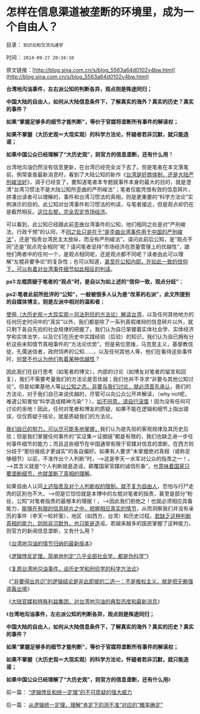 # 怎样在信息渠道被垄断的环境里，成为一个自由人？

目录： `知识论和交流沟通学` 

时间： `2014-09-27 20:34:10` 

原文链接：[http://blog.sina.com.cn/s/blog_5563a64d0102v4bw.html](http://blog.sina.com.cn/s/blog_5563a64d0102v4bw.html)

**台湾地沟油事件，左右派公知的判断各异，观点则是殊途同归；**

**中国大陆的自由人，如何从大陆信息条件下，了解真实的海外？真实的历史？真实的事件？**

**如果“掌握足够多的细节才能判断”，等价于官媒将垄断所有事件的解读权；**

**如果不掌握（大历史观＝大现实观）的科学方法论，怀疑者若非沉默，就只能造谣；**

**如果中国公众已经理解了“大历史观”，则官方的信息垄断，还有什么用**？

台湾地沟油仍然没有信息更新，在台湾已经完全淡下去了。但是笔者在本文落笔前，例常查查最新消息时，看到了大陆公知的新作《[台湾是奸商体制，还是大陆严刑峻法好](http://blog.sina.com.cn/s/blog_521090fd0102v2q6.html)》，调子已经变了，要知道笔者本专题就事件本身的最大的目的，就是澄清“台湾习惯法不是大陆公知所歪曲的严刑峻法”；笔者仅能凭借有效的信息碎片，拼凑出读者可以理解的，事件和台湾习惯法的真相，则是更重要的“科学方法论”实例演示的目的。此公知对台湾事件和习惯法的判读，与笔者接近，但是观点却仍在是截然相反。[这位左棍，完全否定市场经济](../../../2014/9/19/女生遇害怪黑车及校车，没事就攻击逐利，有事就宣扬监管.md)。

可以看到，此公知已经跟此前歪曲台湾事件的公知，他们相同之处是对“严刑峻法，行政干预”的认同，不[同之处只是在于“是歪曲台湾事件用于中国的严刑峻法](../../../2014/8/12/政治迫害福喜的唯一结果，是食品和服务行业国有化.md)”，还是“指责台湾民主太放纵，而没有严刑峻法”，请问此前后公知，是“观点不同”还是“观点完全相同”呢？请问笔者坚持“市场经济在质量管理上的优越性”，跟他们两者中的任何一个，是观点相同呢，还是观点都不同呢？读者由此可以理解“左棍非要争论”的复杂性；也可以知道，[甚至在公知内部，在如此一致的信仰下，可以有着对台湾事件细节如此相反的判读](../../../2014/9/20/台湾地沟油，官媒，民粹和公知，歪曲境外世界，不是个案.md)。

**ps1:左棍质疑于笔者的“观点”时，是自以为如上述的“信仰一致，观点分歧”**；

**ps2:笔者此前所批评的“公知”，一般被很多人认为是“改革的右派”，此文所提到的自媒体博主，则是左派中相对的温和者**；

[使用（大历史观＝大现实观＝司法刑侦的方法论）解读台湾](../../../2014/9/23/复原台湾地沟油事件，谈历史学和刑侦学的科学方法论.md)，以及任何其他地方的任何历史时间中的“真实”以外，我们都是除了一系列真假难辩的信息碎片以外，就只剩下各自先验的社会规律的把握了。我们认为自已掌握着实体社会学、实体经济学和实体法学，以及它们在历史中实践经验（后验）的知识，我们认为自已拥有分析这些未知情节真相事件的“方法论优势”。但是易位思维，马克思主义，基督教信徒，孔儒迷信者，政府饲养的公知……，以及任何其他人等，他们在看待这些事件时，[何曾不也认为他们有着某种优越性](../../../2014/6/16/邪教的个人认定，扣帽子，和公共意义上的举证和认定.md)？

因此我们在自行思考（如笔者的博文），内部的讨论（如博友对笔者的留言和回复），我们不需要考量我们的方法论是否优越；我们也并不寻求“非要与其他公知讨论”。但是如果基他人等[以公知之态，非要与我们讨论，就必须首先承认](../../../2014/9/24/“人人平等”的逻辑前提是“默认权益”的不对等.md)，我们的方法论，对于我们自已来说优越的，尽管可以向公众公开并解读，（why
not呢，难道公知害怕“科学造成精神污染”？），[如不同意，请自行滚蛋](../../../2014/7/10/辩证vs客观”水火不容,无视“个体意识主权”的邪教陋习.md)！因为没有任何可讨论的余地！因此，任何对笔者和博友的质疑，如果不能在逻辑和细节上指出错误，仅仅质疑于结论，就是质疑我们的方法论。

[我们自已的努力，可以尽可能多地掌握，](../../../2014/9/12/象我这样的人不多，孤独不会让我难过；.md)我们认为是先验的客观规律及其历史后验；但是我们掌握任何事件的“实证集＝证据链”都是有限的，我们也缺乏进一步任何事件细节的能力；而且这些细节在中国通常有限于官媒对信息的垄断，在西方则分歧于“那份报纸才更诚实”的各自偏好。如果有人要求“未掌握绝对真相（或称足够细节）以前，不准作出个人判断”时，——>这是李天一水军对公众的指责之一！，——>其含义就是“个人判断就是造谣，颠覆国家官媒的诚信形象”，也[意味着国家只要垄断细节，也就垄断了真相的理解](../../../2014/8/25/新闻自由和舆论自由，都是“权利”，及权利与权力的逻辑关系.md)。

如果自由人认同[上述指责及对个人判断权的限制，就不复为自由人](../../../2011/2/28/“独立的意识主权”相当于生物体的“免疫功能”.md)，恐怕与行尸走肉的区别也不大，——>但是它恰恰就是本博中的左棍对笔者的指责，甚至是部分“粉丝，公知”对笔者指责的最根本的理据！，——>因此我们拒绝之！也就必须相应具备能力，[能够在有限的信息碎片之中，把握相应真实的情节](../../../2010/5/9/历史是必须被假设的.md)，从而洞察我们并没有亲历的事件（李天一轮奸案），地区（如西方，台湾）和历史过程。[若缺乏这种判断真相的能力，则除非沉默外，也只能是造](../../../2013/9/3/“造谣罪”从自诉案，升级为公诉案，欠妥.md)谣。若越来越多的国民掌握了这种能力，则官方的新闻信息垄断，又有什么用？

《[台湾地沟油的情节归纳的最新版本](../../../2014/9/22/台湾地沟油的最新版本.md)》

《[逻辑悖反定理，简单地判定“几乎全部社会学，都是伪科学”](../../../2014/9/23/逻辑悖反定理，简单地判定“几乎全部社会学，都是伪科学”.md)》

《[复原台湾地沟油事件，谈历史学和刑侦学的科学方法论](../../../2014/9/23/复原台湾地沟油事件，谈历史学和刑侦学的科学方法论.md)》

《[“非要得出共识”的逻辑结论是非此即彼的二选一：不是极权主义，就是把无赖强盗轰出境](../../../2014/9/24/“人人平等”的逻辑前提是“默认权益”的不对等.md)》

《[大陆官媒和特殊利益集团，对台湾地沟油的典型态度和最新消息](../../../2014/9/26/大陆官媒和特殊利益集团，对台湾地沟油的典型态度和最新消息.md)》

《**台湾地沟油事件，左右派公知的判断各异，观点则是殊途同归；**

**中国大陆的自由人，如何从大陆信息条件下，了解真实的海外？真实的历史？真实的事件？**

**如果“掌握足够多的细节才能判断”，等价于官媒将垄断所有事件的解读权；**

**如果不掌握（大历史观＝大现实观）的科学方法论，怀疑者若非沉默，就只能造谣；**

**如果中国公众已经理解了“大历史观”，则官方的信息垄断，还有什么用**》

前一篇： [“逻辑悖反和统一定理”的不可质疑的强大威力](../../../2014/10/14/“逻辑悖反和统一定理”的不可质疑的强大威力.md)

后一篇： [从逻辑统一定理，理解“肯定下的测不准”对应的“概率确定”](../../../2014/9/27/从逻辑统一定理，理解“肯定下的测不准”对应的“概率确定”.md)

